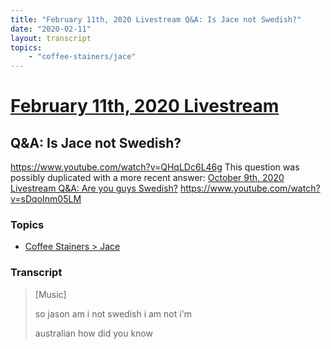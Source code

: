 ```yaml
---
title: "February 11th, 2020 Livestream Q&A: Is Jace not Swedish?"
date: "2020-02-11"
layout: transcript
topics:
    - "coffee-stainers/jace"
---
```

# [February 11th, 2020 Livestream](../2020-02-11.md)
## Q&A: Is Jace not Swedish?
https://www.youtube.com/watch?v=QHqLDc6L46g
This question was possibly duplicated with a more recent answer: [October 9th, 2020 Livestream Q&A: Are you guys Swedish?](./yt-sDqoInm05LM.md) https://www.youtube.com/watch?v=sDqoInm05LM


### Topics
* [Coffee Stainers > Jace](../topics/coffee-stainers/jace.md)

### Transcript

> [Music]
>
> so jason am i not swedish i am not i'm
>
> australian how did you know
